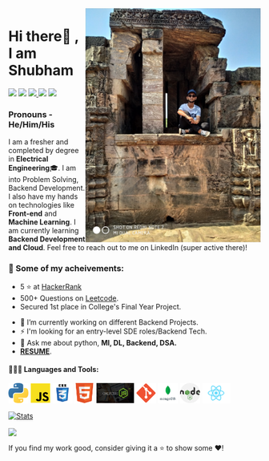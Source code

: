 
<img align='right' src='Entry Pic.jpg' width='350", height = "200"'>

# Hi there👋 , I am Shubham
  
  [<img src="https://img.icons8.com/color/48/000000/linkedin.png" width="3.5%"/>](https://www.linkedin.com/in/shubham-verma-011297167/)
  [<img src="https://img.icons8.com/bubbles/50/4a90e2/domain.png" width="3.5%"/>](https://shubham9471.github.io/ShubhamVerma/)
  <a href="shubhamverma2604@gmail.com"> <img src="https://img.icons8.com/fluent/48/000000/gmail.png" width="3.5%"/> </a>
  [<img src="https://img.icons8.com/fluent/48/4a90e2/github.png" width="3.5%"/>](https://github.com/shubham9471)
  [<img src="https://upload.wikimedia.org/wikipedia/commons/1/19/LeetCode_logo_black.png" width="3.5%"/>](https://leetcode.com/shubhamverma2604/)
  
### Pronouns - He/Him/His 
  
  
I am a fresher and completed by degree in **Electrical Engineering**:mortar_board:. I am into Problem Solving, Backend Development. I also have my hands on technologies like <b>Front-end</b> and <b>Machine Learning</b>. I am currently learning <b>Backend Development and Cloud</b>. Feel free to reach out to me on LinkedIn (super active there)!
  
### :1st_place_medal: Some of my acheivements:

* 5 ⭐ at <a href = "https://www.hackerrank.com/shubhamverma2604" target="_blank">HackerRank</a>
* 500+ Questions on <a href = "https://leetcode.com/shubhamverma2604/" target="_blank">Leetcode</a>.
* Secured 1st place in College's Final Year Project.

- 🔭 I’m currently working on different Backend Projects.
- ⚡ I'm looking for an entry-level SDE roles/Backend Tech.
- 💬 Ask me about python, <b>Ml, DL, Backend, DSA.</b>
- <a href = "https://drive.google.com/file/d/1WJmwJ4dO7uD-SvA87Exb_8NK2qXPFdLh/view?usp=sharing" target="_blank"><b>RESUME</b></a>.
  
#### 👨🏻‍💻 Languages and Tools: <br />
<code><img height="40" src="/images/python.png"></code>
<code><img height="40" src="/images/js.png"></code>
<code><img height="40" src="/images/css.png"></code>
<code><img height="40" src="/images/html.png"></code>
<code><img height="40" src="/images/Express.png"></code>
<code><img height="40" src="/images/git.png"></code>
<code><img height="40" src="/images/mongoDb.png"></code>
<code><img height="40" src="/images/nodejs.png"></code>
<code><img height="40" src="/images/1280px-React-icon.svg.png"></code>

  
  [![Stats](https://github-readme-stats.vercel.app/api?username=shubham9471&show_icons=true&theme=radical)](https://github-readme-stats.vercel.app/api?username=shubham9471&show_icons=true&theme=radical)&nbsp; &nbsp; &nbsp; &nbsp; &nbsp; &nbsp; &nbsp; &nbsp; &nbsp; &nbsp; 
  
  
  <img height=175 align="center" src="https://github-readme-stats.vercel.app/api/top-langs/?username=shubham9471&hide=c%23,powershell,java&title_color=2aa889&text_color=99d1ce&icon_color=2bbc8a&bg_color=0c1014&langs_count=8&layout=compact" />
  

 If you find my work good, consider giving it a ⭐ to show some ❤️!
